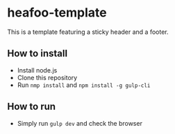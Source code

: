 # heafoo-template
This is a template featuring a sticky header and a footer.

## How to install
- Install node.js
- Clone this repository
- Run `nmp install` and `npm install -g gulp-cli`

## How to run
- Simply run `gulp dev` and check the browser
